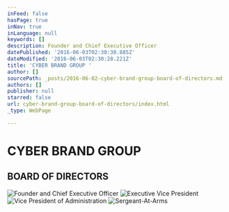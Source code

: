 ```yaml
---
inFeed: false
hasPage: true
inNav: true
inLanguage: null
keywords: []
description: Founder and Chief Executive Officer
datePublished: '2016-06-03T02:30:30.885Z'
dateModified: '2016-06-03T02:30:28.221Z'
title: 'CYBER BRAND GROUP '
author: []
sourcePath: _posts/2016-06-02-cyber-brand-group-board-of-directors.md
authors: []
publisher: null
starred: false
url: cyber-brand-group-board-of-directors/index.html
_type: WebPage

---
```

# CYBER BRAND GROUP 

## BOARD OF DIRECTORS
![Founder and Chief Executive Officer](https://the-grid-user-content.s3-us-west-2.amazonaws.com/9020f614-249a-4ffd-adc4-557da37d480c.jpg)
![Executive Vice President](https://the-grid-user-content.s3-us-west-2.amazonaws.com/87b6ad0a-498e-4553-a72e-122959153f67.jpg)
![Vice President of Administration](https://the-grid-user-content.s3-us-west-2.amazonaws.com/34488e06-f07f-4fa4-9a56-ec7486b3b02b.jpg)
![Sergeant-At-Arms](https://the-grid-user-content.s3-us-west-2.amazonaws.com/6f9ad22d-09bd-4c55-a93a-34880b8f0b60.jpg)